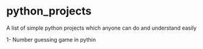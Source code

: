 # python_projects
A list of simple python projects which anyone can do and understand easily

1- Number guessing game in pythin

